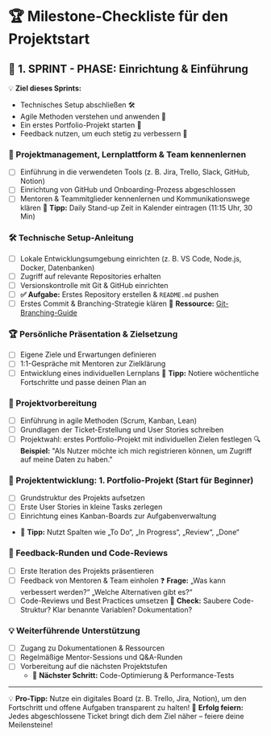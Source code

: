 # 🏆 Milestone-Checkliste für den Projektstart

## 🚀 1. SPRINT - PHASE: Einrichtung & Einführung

💡 **Ziel dieses Sprints:**
- Technisches Setup abschließen 🛠️
- Agile Methoden verstehen und anwenden 📌
- Ein erstes Portfolio-Projekt starten 🚀
- Feedback nutzen, um euch stetig zu verbessern 🔄

### 📌 Projektmanagement, Lernplattform & Team kennenlernen
- [ ] Einführung in die verwendeten Tools (z. B. Jira, Trello, Slack, GitHub, Notion)
- [ ] Einrichtung von GitHub und Onboarding-Prozess abgeschlossen
- [ ] Mentoren & Teammitglieder kennenlernen und Kommunikationswege klären
🎯 **Tipp:** Daily Stand-up Zeit in Kalender eintragen (11:15 Uhr, 30 Min)  

### 🛠 Technische Setup-Anleitung
- [ ] Lokale Entwicklungsumgebung einrichten (z. B. VS Code, Node.js, Docker, Datenbanken)
- [ ] Zugriff auf relevante Repositories erhalten
- [ ] Versionskontrolle mit Git & GitHub einrichten
- [ ] **✅ Aufgabe:** Erstes Repository erstellen & `README.md` pushen
- [ ] Erstes Commit & Branching-Strategie klären
📖 **Ressource:** [Git-Branching-Guide](https://git-scm.com/book/en/v2/Git-Branching-Branches-in-a-Nutshell)

### 🏆 Persönliche Präsentation & Zielsetzung
- [ ] Eigene Ziele und Erwartungen definieren
- [ ] 1:1-Gespräche mit Mentoren zur Zielklärung
- [ ] Entwicklung eines individuellen Lernplans
📝 **Tipp:** Notiere wöchentliche Fortschritte und passe deinen Plan an

### 🎯 Projektvorbereitung
- [ ] Einführung in agile Methoden (Scrum, Kanban, Lean)
- [ ] Grundlagen der Ticket-Erstellung und User Stories schreiben
- [ ] Projektwahl: erstes Portfolio-Projekt mit individuellen Zielen festlegen
🔍 **Beispiel:** "Als Nutzer möchte ich mich registrieren können, um Zugriff auf meine Daten zu haben."

### 🚀 Projektentwicklung: 1. Portfolio-Projekt (Start für Beginner)
- [ ] Grundstruktur des Projekts aufsetzen
- [ ] Erste User Stories in kleine Tasks zerlegen
- [ ] Einrichtung eines Kanban-Boards zur Aufgabenverwaltung
- 📌 **Tipp:** Nutzt Spalten wie „To Do“, „In Progress“, „Review“, „Done“

### 🔄 Feedback-Runden und Code-Reviews
- [ ] Erste Iteration des Projekts präsentieren
- [ ] Feedback von Mentoren & Team einholen
❓ **Frage:** „Was kann verbessert werden?“ „Welche Alternativen gibt es?“
- [ ] Code-Reviews und Best Practices umsetzen
🔎 **Check:** Saubere Code-Struktur? Klar benannte Variablen? Dokumentation?

### 💡 Weiterführende Unterstützung
- [ ] Zugang zu Dokumentationen & Ressourcen
- [ ] Regelmäßige Mentor-Sessions und Q&A-Runden
- [ ] Vorbereitung auf die nächsten Projektstufen
  - 🚀 **Nächster Schritt:** Code-Optimierung & Performance-Tests

---
💡 **Pro-Tipp:** Nutze ein digitales Board (z. B. Trello, Jira, Notion), um den Fortschritt und offene Aufgaben transparent zu halten!
🎉 **Erfolg feiern:** Jedes abgeschlossene Ticket bringt dich dem Ziel näher – feiere deine Meilensteine!
